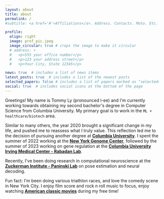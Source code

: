 ```yaml
---
layout: about
title: about
permalink: /
#subtitle: <a href='#'>Affiliations</a>. Address. Contacts. Moto. Etc.

profile:
  align: right
  image: prof_pic.jpeg
  image_circular: true # crops the image to make it circular
  # address: >
  #   <p>555 your office number</p>
  #   <p>123 your address street</p>
  #   <p>Your City, State 12345</p>

news: true  # includes a list of news items
latest_posts: true  # includes a list of the newest posts
selected_papers: false # includes a list of papers marked as "selected={true}"
social: true  # includes social icons at the bottom of the page
---
```


Greetings! My name is Tommy Ly (pronounced l-ee) and I'm currently working towards obtaining my second bachelor's degree in Computer Science from Columbia University. My primary goal is to work in the `ML + healthcare/biotech` area.

Similar to many others, the year 2020 brought a significant change in my life, and pushed me to reassess what I truly value. This reflection led me to the decision of pursuing another degree at **[Columbia University](https://www.columbia.edu/)**. I spent the summer of 2022 working at the **[New York Genome Center](https://www.nygenome.org/)**, followed by the summer of 2023 working on gene regulation at the **[Columbia University Irving Medical Center - Rabadan Lab](https://www.cuimc.columbia.edu/)**. 

Recently, I've been doing research in computational neuroscience at the **[Zuckerman Institute - Paninski Lab](https://zuckermaninstitute.columbia.edu/liam-paninski-phd)** on pose estimation and neural decoding.

Fun fact: I'm been doing various triathlon races, and love the comedy scene in New York City. I enjoy film score and rock n roll music to focus, enjoy watching **[American classic movies](https://www.imdb.com/list/ls074808109/)** during my free time!
